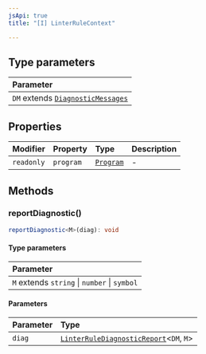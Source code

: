 ```yaml
---
jsApi: true
title: "[I] LinterRuleContext"

---
```

## Type parameters

| Parameter |
| :------ |
| `DM` extends [`DiagnosticMessages`](DiagnosticMessages.md) |

## Properties

| Modifier | Property | Type | Description |
| :------ | :------ | :------ | :------ |
| `readonly` | `program` | [`Program`](Program.md) | - |

## Methods

### reportDiagnostic()

```ts
reportDiagnostic<M>(diag): void
```

#### Type parameters

| Parameter |
| :------ |
| `M` extends `string` \| `number` \| `symbol` |

#### Parameters

| Parameter | Type |
| :------ | :------ |
| `diag` | [`LinterRuleDiagnosticReport`](../type-aliases/LinterRuleDiagnosticReport.md)<`DM`, `M`\> |
